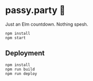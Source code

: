 # passy.party :tada:

Just an Elm countdown. Nothing spesh.

```
npm install
npm start
```

## Deployment

```
npm install
npm run build
npm run deploy
```

